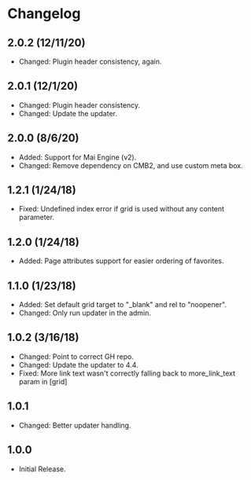 # Changelog

## 2.0.2 (12/11/20)
* Changed: Plugin header consistency, again.

## 2.0.1 (12/1/20)
* Changed: Plugin header consistency.
* Changed: Update the updater.

## 2.0.0 (8/6/20)
* Added: Support for Mai Engine (v2).
* Changed: Remove dependency on CMB2, and use custom meta box.

## 1.2.1 (1/24/18)
* Fixed: Undefined index error if grid is used without any content parameter.

## 1.2.0 (1/24/18)
* Added: Page attributes support for easier ordering of favorites.

## 1.1.0 (1/23/18)
* Added: Set default grid target to "_blank" and rel to "noopener".
* Changed: Only run updater in the admin.

## 1.0.2 (3/16/18)
* Changed: Point to correct GH repo.
* Changed: Update the updater to 4.4.
* Fixed: More link text wasn't correctly falling back to more_link_text param in [grid]

## 1.0.1
* Changed: Better updater handling.

## 1.0.0
* Initial Release.
